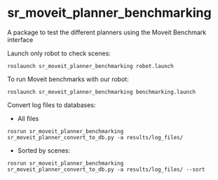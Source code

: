 # sr_moveit_planner_benchmarking

A package to test the different planners using the Moveit Benchmark interface

Launch only robot to check scenes:
```
roslaunch sr_moveit_planner_benchmarking robot.launch
```

To run Moveit benchmarks with our robot:
```
roslaunch sr_moveit_planner_benchmarking benchmarking.launch
```

Convert log files to databases:
* All files
```
rosrun sr_moveit_planner_benchmarking sr_moveit_planner_convert_to_db.py -a results/log_files/
```

* Sorted by scenes:
```
rosrun sr_moveit_planner_benchmarking sr_moveit_planner_convert_to_db.py -a results/log_files/ --sort
```

